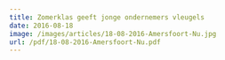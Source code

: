 ```yaml
---
title: Zomerklas geeft jonge ondernemers vleugels
date: 2016-08-18
image: /images/articles/18-08-2016-Amersfoort-Nu.jpg
url: /pdf/18-08-2016-Amersfoort-Nu.pdf
---
```

